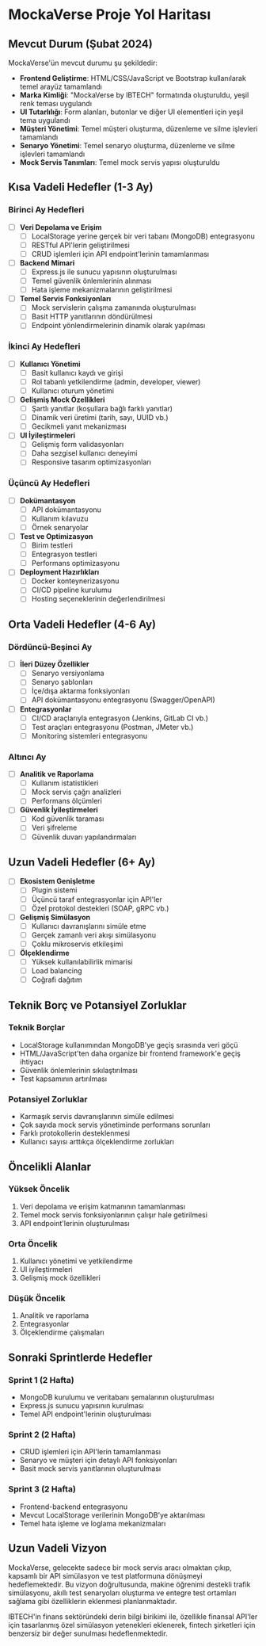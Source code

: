 # MockaVerse Proje Yol Haritası

## Mevcut Durum (Şubat 2024)

MockaVerse'ün mevcut durumu şu şekildedir:

- **Frontend Geliştirme**: HTML/CSS/JavaScript ve Bootstrap kullanılarak temel arayüz tamamlandı
- **Marka Kimliği**: "MockaVerse by IBTECH" formatında oluşturuldu, yeşil renk teması uygulandı
- **UI Tutarlılığı**: Form alanları, butonlar ve diğer UI elementleri için yeşil tema uygulandı
- **Müşteri Yönetimi**: Temel müşteri oluşturma, düzenleme ve silme işlevleri tamamlandı
- **Senaryo Yönetimi**: Temel senaryo oluşturma, düzenleme ve silme işlevleri tamamlandı
- **Mock Servis Tanımları**: Temel mock servis yapısı oluşturuldu

## Kısa Vadeli Hedefler (1-3 Ay)

### Birinci Ay Hedefleri
- [ ] **Veri Depolama ve Erişim**
  - [ ] LocalStorage yerine gerçek bir veri tabanı (MongoDB) entegrasyonu
  - [ ] RESTful API'lerin geliştirilmesi
  - [ ] CRUD işlemleri için API endpoint'lerinin tamamlanması

- [ ] **Backend Mimari**
  - [ ] Express.js ile sunucu yapısının oluşturulması
  - [ ] Temel güvenlik önlemlerinin alınması
  - [ ] Hata işleme mekanizmalarının geliştirilmesi

- [ ] **Temel Servis Fonksiyonları**
  - [ ] Mock servislerin çalışma zamanında oluşturulması
  - [ ] Basit HTTP yanıtlarının döndürülmesi
  - [ ] Endpoint yönlendirmelerinin dinamik olarak yapılması

### İkinci Ay Hedefleri
- [ ] **Kullanıcı Yönetimi**
  - [ ] Basit kullanıcı kaydı ve girişi
  - [ ] Rol tabanlı yetkilendirme (admin, developer, viewer)
  - [ ] Kullanıcı oturum yönetimi

- [ ] **Gelişmiş Mock Özellikleri**
  - [ ] Şartlı yanıtlar (koşullara bağlı farklı yanıtlar)
  - [ ] Dinamik veri üretimi (tarih, sayı, UUID vb.)
  - [ ] Gecikmeli yanıt mekanizması

- [ ] **UI İyileştirmeleri**
  - [ ] Gelişmiş form validasyonları
  - [ ] Daha sezgisel kullanıcı deneyimi
  - [ ] Responsive tasarım optimizasyonları

### Üçüncü Ay Hedefleri
- [ ] **Dokümantasyon**
  - [ ] API dokümantasyonu
  - [ ] Kullanım kılavuzu
  - [ ] Örnek senaryolar

- [ ] **Test ve Optimizasyon**
  - [ ] Birim testleri
  - [ ] Entegrasyon testleri
  - [ ] Performans optimizasyonu

- [ ] **Deployment Hazırlıkları**
  - [ ] Docker konteynerizasyonu
  - [ ] CI/CD pipeline kurulumu
  - [ ] Hosting seçeneklerinin değerlendirilmesi

## Orta Vadeli Hedefler (4-6 Ay)

### Dördüncü-Beşinci Ay
- [ ] **İleri Düzey Özellikler**
  - [ ] Senaryo versiyonlama
  - [ ] Senaryo şablonları
  - [ ] İçe/dışa aktarma fonksiyonları
  - [ ] API dokümantasyonu entegrasyonu (Swagger/OpenAPI)

- [ ] **Entegrasyonlar**
  - [ ] CI/CD araçlarıyla entegrasyon (Jenkins, GitLab CI vb.)
  - [ ] Test araçları entegrasyonu (Postman, JMeter vb.)
  - [ ] Monitoring sistemleri entegrasyonu

### Altıncı Ay
- [ ] **Analitik ve Raporlama**
  - [ ] Kullanım istatistikleri
  - [ ] Mock servis çağrı analizleri
  - [ ] Performans ölçümleri

- [ ] **Güvenlik İyileştirmeleri**
  - [ ] Kod güvenlik taraması
  - [ ] Veri şifreleme
  - [ ] Güvenlik duvarı yapılandırmaları

## Uzun Vadeli Hedefler (6+ Ay)

- [ ] **Ekosistem Genişletme**
  - [ ] Plugin sistemi
  - [ ] Üçüncü taraf entegrasyonlar için API'ler
  - [ ] Özel protokol destekleri (SOAP, gRPC vb.)

- [ ] **Gelişmiş Simülasyon**
  - [ ] Kullanıcı davranışlarını simüle etme
  - [ ] Gerçek zamanlı veri akışı simülasyonu
  - [ ] Çoklu mikroservis etkileşimi

- [ ] **Ölçeklendirme**
  - [ ] Yüksek kullanılabilirlik mimarisi
  - [ ] Load balancing
  - [ ] Coğrafi dağıtım

## Teknik Borç ve Potansiyel Zorluklar

### Teknik Borçlar
- LocalStorage kullanımından MongoDB'ye geçiş sırasında veri göçü
- HTML/JavaScript'ten daha organize bir frontend framework'e geçiş ihtiyacı
- Güvenlik önlemlerinin sıkılaştırılması
- Test kapsamının artırılması

### Potansiyel Zorluklar
- Karmaşık servis davranışlarının simüle edilmesi
- Çok sayıda mock servis yönetiminde performans sorunları
- Farklı protokollerin desteklenmesi
- Kullanıcı sayısı arttıkça ölçeklendirme zorlukları

## Öncelikli Alanlar

### Yüksek Öncelik
1. Veri depolama ve erişim katmanının tamamlanması
2. Temel mock servis fonksiyonlarının çalışır hale getirilmesi
3. API endpoint'lerinin oluşturulması

### Orta Öncelik
1. Kullanıcı yönetimi ve yetkilendirme
2. UI iyileştirmeleri
3. Gelişmiş mock özellikleri

### Düşük Öncelik
1. Analitik ve raporlama
2. Entegrasyonlar
3. Ölçeklendirme çalışmaları

## Sonraki Sprintlerde Hedefler

### Sprint 1 (2 Hafta)
- MongoDB kurulumu ve veritabanı şemalarının oluşturulması
- Express.js sunucu yapısının kurulması
- Temel API endpoint'lerinin oluşturulması

### Sprint 2 (2 Hafta)
- CRUD işlemleri için API'lerin tamamlanması
- Senaryo ve müşteri için detaylı API fonksiyonları
- Basit mock servis yanıtlarının oluşturulması

### Sprint 3 (2 Hafta)
- Frontend-backend entegrasyonu
- Mevcut LocalStorage verilerinin MongoDB'ye aktarılması
- Temel hata işleme ve loglama mekanizmaları

## Uzun Vadeli Vizyon

MockaVerse, gelecekte sadece bir mock servis aracı olmaktan çıkıp, kapsamlı bir API simülasyon ve test platformuna dönüşmeyi hedeflemektedir. Bu vizyon doğrultusunda, makine öğrenimi destekli trafik simülasyonu, akıllı test senaryoları oluşturma ve entegre test ortamları sağlama gibi özelliklerin eklenmesi planlanmaktadır.

IBTECH'in finans sektöründeki derin bilgi birikimi ile, özellikle finansal API'ler için tasarlanmış özel simülasyon yetenekleri eklenerek, fintech şirketleri için benzersiz bir değer sunulması hedeflenmektedir. 